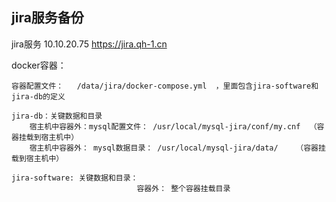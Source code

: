 ## jira服务备份



jira服务  10.10.20.75      https://jira.qh-1.cn

docker容器： 

	容器配置文件：   /data/jira/docker-compose.yml  ，里面包含jira-software和jira-db的定义

	jira-db：关键数据和目录 
		宿主机中容器外：mysql配置文件： /usr/local/mysql-jira/conf/my.cnf  （容器挂载到宿主机中）
		宿主机中容器外： mysql数据目录： /usr/local/mysql-jira/data/    （容器挂载到宿主机中）

	jira-software: 关键数据和目录：
                                容器外： 整个容器挂载目录 
		
		
